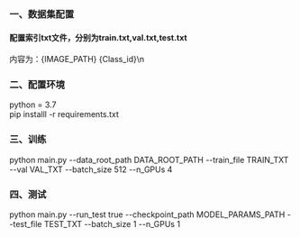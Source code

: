 ### 一、数据集配置
#### 配置索引txt文件，分别为train.txt,val.txt,test.txt
内容为：{IMAGE_PATH} {Class_id}\n

### 二、配置环境
  python = 3.7  
  pip installl -r requirements.txt

### 三、训练
  python main.py --data_root_path DATA_ROOT_PATH --train_file TRAIN_TXT --val VAL_TXT --batch_size 512 --n_GPUs 4

### 四、测试
python main.py --run_test true --checkpoint_path MODEL_PARAMS_PATH --test_file TEST_TXT --batch_size 1 --n_GPUs 1